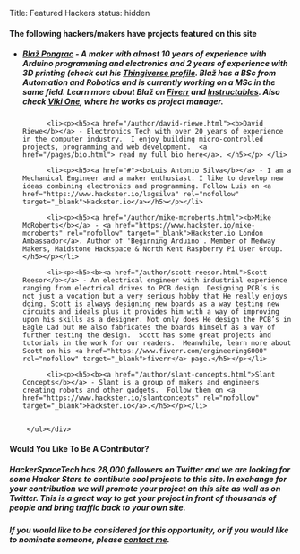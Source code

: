 Title: Featured Hackers
status: hidden

<div class="jumbotron">
<div class="container-fluid">

  <div class="panel panel-default panel-primary">
    <div class="panel-heading"><h4>The following hackers/makers have projects featured on this site</h4></div>
    <div class="panel-body">
    <ul>
          <li><p><h5><a href="/author/blaz-pongrac.html"><b>Blaž Pongrac</b></a> - A maker with almost 10 years of experience with Arduino programming and electronics and 2 years of experience with 3D printing (check out his <a href="http://www.thingiverse.com/vonPongrac/about" rel="nofollow" target="_blank">Thingiverse profile</a>. Blaž has a BSc from Automation and Robotics and is currently working on a MSc in the same field. Learn more about Blaž on <a href="https://www.fiverr.com/robosap" target="_blank">Fiverr</a> and <a href="http://www.instructables.com/member/vonPongrac" rel="nofollow" target="_blank">Instructables</a>. Also check <a href="https://www.facebook.com/vikitherobot" rel="nofollow" target="_blank">Viki One</a>, where he works as project manager.</h5></p></li>
          
          <li><p><h5><a href="/author/david-riewe.html"><b>David Riewe</b></a> - Electronics Tech with over 20 years of experience in the computer industry.  I enjoy building micro-controlled projects, programming and web development.  <a href="/pages/bio.html"> read my full bio here</a>. </h5></p> </li>
          
          <li><p><h5><a href="#"><b>Luis Antonio Silva</b></a> - I am a Mechanical Engineer and a maker enthusiast. I like to develop new ideas combining electronics and programming. Follow Luis on <a href="https://www.hackster.io/lagsilva" rel="nofollow" target="_blank">Hackster.io</a></h5></p></li>
          
          <li><p><h5><a href="/author/mike-mcroberts.html"><b>Mike McRoberts</b></a> - <a href="https://www.hackster.io/mike-mcroberts" rel="nofollow" target="_blank">Hackster.io London Ambassador</a>. Author of 'Beginning Arduino'. Member of Medway Makers, Maidstone Hackspace & North Kent Raspberry Pi User Group.</h5></p></li>
          
          <li><p><h5><b><a href="/author/scott-reesor.html">Scott Reesor</b></a> - An electrical engineer with industrial experience ranging from electrical drives to PCB design. Designing PCB’s is not just a vocation but a very serious hobby that He really enjoys doing. Scott is always designing new boards as a way testing new circuits and ideals plus it provides him with a way of improving upon his skills as a designer. Not only does He design the PCB’s in Eagle Cad but He also fabricates the boards himself as a way of further testing the design.  Scott has some great projects and tutorials in the work for our readers.  Meanwhile, learn more about Scott on his <a href="https://www.fiverr.com/engineering6000" rel="nofollow" target="_blank">fiverr</a> page.</h5></p></li>
          
          <li><p><h5><b><a href="/author/slant-concepts.html">Slant Concepts</b></a> - Slant is a group of makers and engineers creating robots and other gadgets.  Follow them on <a href="https://www.hackster.io/slantconcepts" rel="nofollow" target="_blank">Hackster.io</a>.</h5></p></li>
          

     </ul></div>
  </div>

  <div class="panel panel-default panel-primary">
    <div class="panel-heading"><h4>Would You Like To Be A Contributor?</h4></div>
    <div class="panel-body">
    <p><h5>HackerSpaceTech has 28,000 followers on Twitter and we are looking for some Hacker Stars to contibute cool projects to this site.  In exchange for your contribution we will promote your project on this site as well as on Twitter. This is a great way to get your project in front of thousands of people and bring traffic back to your own site.</h5></p>
    <p><h5>If you would like to be considered for this opportunity, or if you would like to nominate someone, please <a href="/pages/contact.html">contact me</a>.</h5></p>

     
  </div>
</div>
